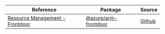 | Reference | Package | Source |
|---|---|---|
|[Resource Management - Frontdoor](arm-frontdoor-readme)|[@azure/arm-frontdoor](https://www.npmjs.com/package/@azure/arm-frontdoor)|[Github](https://github.com/Azure/azure-sdk-for-js/blob/main/sdk/frontdoor/arm-frontdoor)|
